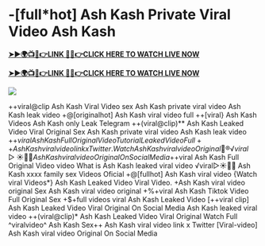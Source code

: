 #    -[full*hot] Ash Kash Private Viral Video Ash Kash

**[➤►🌍📺📱👉LINK 🔴✅👉CLICK HERE TO WATCH LIVE NOW](https://xtreamnow.com/viral-videos?v=jh)**

**[➤►🌍📺📱👉LINK 🔴✅👉CLICK HERE TO WATCH LIVE NOW](https://xtreamnow.com/viral-videos?v=jh)**

[![](https://blogger.googleusercontent.com/img/b/R29vZ2xl/AVvXsEjly1_Jd6fwzfMpqBttKB75cqKlfeme68djTcwoVtnCKQqlBEMC7avhQDkCiZP2V4MA4ADw2tRwTKTbstPHU5ZNXJeaRPOBgpDy-TmzhSmEb-NeClIFzVdOblRd6Ch1U9LBiEulx0WHmcZEwxwUxagnbG0kPcZgqm5HvpiKMTTe5kCP6VDr6LTudCVCw34b/s1280/Leaked.png)](https://xtreamnow.com/viral-videos?v=jh)

++viral@clip Ash Kash Viral Video sex Ash Kash private viral video Ash Kash leak video +@[originalhot] Ash Kash viral video full ++[viral} Ash Kash Videos Ash Kash only Leak Telegram ++(viral@clip)** Ash Kash Leaked Video Viral Original Sex Ash Kash private viral video Ash Kash leak video +$+viral Ash Kash Full Original Video Tutorial Leaked Video Full++ Ash Kash viral video link x Twitter. {Watch} Ash Kash viral video Original 👙®️√viral▷☀️👄💥 Ash Kash viral video Original On Social Media +$+viral Ash Kash Full Original Video video What is Ash Kash leaked viral video ️√viral▷☀️👄💥 Ash Kash xxxx family sex Videos Oficial +@[fullhot] Ash Kash viral video {Watch viral Videos*} Ash Kash Leaked Video Viral Video. +Ash Kash viral video original Sex Ash Kash viral video original +%+viral Ash Kash Tiktok Video Full Original Sex +$+full videos viral Ash Kash Leaked Video [++viral clip] Ash Kash Leaked Video Viral Original On Social Media Ash Kash leaked viral video ++(viral@clip)* Ash Kash Leaked Video Viral Original Watch Full ^viralvideo^ Ash Kash Sex++ Ash Kash viral video link x Twitter [Viral-video] Ash Kash viral video Original On Social Media
